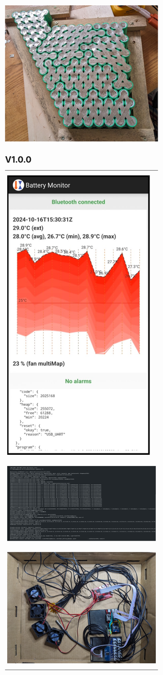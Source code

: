 ![Battery Cells](physical/battery_cells_image_2.jpg)


<h1>V1.0.0</h1>

<table>
  <tr><td>

[![Android](materials/v1_0_0_android.jpg)](materials/v1_0_0_android.mp4)

  </td><td>
  </td></tr>
  <tr><td colspan="2">

![Arduino](materials/v1_0_0_arduino.jpg)
  
  </td></tr>
  <tr><td colspan="2">

![Arduino](materials/hardware_layout.jpg)

  </td></tr>
</table>
